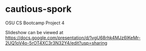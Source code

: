 # cautious-spork
OSU CS Bootcamp Project 4

Slideshow can be viewed at https://docs.google.com/presentation/d/1vgU68rhk4MJz6IKeMr-2UQ1oV4o-5rOT4XC3r3N32Y4/edit?usp=sharing
